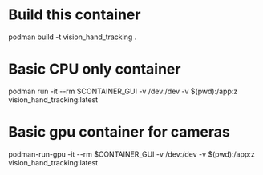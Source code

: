 # Build this container
podman build -t vision_hand_tracking .

# Basic CPU only container
podman run -it --rm $CONTAINER_GUI -v /dev:/dev -v $(pwd):/app:z vision_hand_tracking:latest

# Basic gpu container for cameras
podman-run-gpu -it --rm $CONTAINER_GUI -v /dev:/dev -v $(pwd):/app:z vision_hand_tracking:latest
